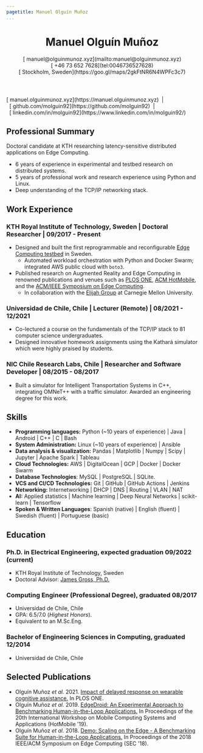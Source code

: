 ```yaml
---
pagetitle: Manuel Olguín Muñoz
...
```


<!-- <script src="https://kit.fontawesome.com/e611f8d768.js" crossorigin="anonymous"  data-auto-a11y="true"></script> -->
<script src="https://use.fontawesome.com/releases/v6.0.0/js/all.js" data-auto-a11y="true" ></script>
<link rel="stylesheet" href="https://fonts.googleapis.com/css?family=Arimo">

<!-- # Manuel Olguín Muñoz -->

<header>
  <h1>Manuel Olguín Muñoz</h1>
  <span><p>
  [<i class="fas fa-envelope"></i>&nbsp;manuel@olguinmunoz.xyz](mailto:manuel@olguinmunoz.xyz)</br>
  [<i class="fa-solid fa-phone"></i>&nbsp;+46 73 652 7628](tel:0046736527628)</br>
  [<i class="fa-solid fa-map-location"></i>&nbsp;Stockholm, Sweden](https://goo.gl/maps/2gkFtNR6N4WPFc3c7)
  </p>
  </span>
</header>

<span>
[<i class="fas fa-link"></i>&nbsp;manuel.olguinmunoz.xyz](https://manuel.olguinmunoz.xyz)&nbsp;&nbsp;|&nbsp;&nbsp;[<i class="fa-brands fa-github fa-lg"></i>&nbsp;github.com/molguin92](https://github.com/molguin92)&nbsp;&nbsp;|&nbsp;&nbsp;[<i class="fa-brands fa-linkedin fa-lg"></i>&nbsp;linkedin.com/in/molguin92](https://www.linkedin.com/in/molguin92/)
</span>

## Professional Summary

Doctoral candidate at KTH researching latency-sensitive distributed applications on Edge Computing.

* 6 years of experience in experimental and testbed research on distributed systems.
* 5 years of professional work and research experience using Python and Linux.
* Deep understanding of the TCP/IP networking stack.

## Work Experience

### KTH Royal Institute of Technology, Sweden | Doctoral Researcher | 09/2017 - Present

* Designed and built the first reprogrammable and reconfigurable [Edge Computing testbed](https://manuel.olguinmunoz.xyz/projects/expeca_testbed/) in Sweden.
  * Automated workload orchestration with Python and Docker Swarm; integrated AWS public cloud with `boto3`.
* Published research on Augmented Reality and Edge Computing in renowned publications and venues such as [PLOS ONE](https://journals.plos.org/plosone/), [ACM HotMobile](http://www.hotmobile.org/main/), and the [ACM/IEEE Symposium on Edge Computing](http://acm-ieee-sec.org/).
  * In collaboration with the [Elijah Group](https://elijah.cs.cmu.edu/) at Carnegie Mellon University.

### Universidad de Chile, Chile | Lecturer (Remote) | 08/2021 - 12/2021

* Co-lectured a course on the fundamentals of the TCP/IP stack to 81 computer science undergraduates.
* Designed innovative homework assignments using the Kathará simulator which were highly praised by students.

### NIC Chile Research Labs, Chile | Researcher and Software Developer | 08/2015 - 08/2017

* Built a simulator for Intelligent Transportation Systems in C++, integrating OMNeT++ with a traffic simulator. Awarded an engineering degree for this work.

## Skills

* **Programming languages:** Python (\~10 years of experience) | Java | Android | C++ | C | Bash
* **System Administration:** Linux (\~10 years of experience) | Ansible
* **Data analysis & visualization:** Pandas | Matplotlib | Numpy | Scipy | Jupyter | Apache Spark | Tableau
* **Cloud Technologies:** AWS | DigitalOcean | GCP | Docker | Docker Swarm
* **Database Technologies**: MySQL | PostgreSQL | SQLite.
* **VCS and CI/CD Technologies:** Git | GitHub | GitHub Actions | Jenkins
* **Networking:** Internetworking | DHCP | DNS | Routing | VLAN | NAT
* **AI:** Applied statistics | Machine learning | Deep Neural Networks | scikit-learn | Tensorflow
* **Spoken & Written Languages**: Spanish (native) | English (fluent) | Swedish (fluent) | Portuguese (basic)

## Education

### Ph.D. in Electrical Engineering, expected graduation 09/2022 (current)

* KTH Royal Institute of Technology, Sweden
* Doctoral Advisor: [James Gross, Ph.D.](https://jamesgross.org)

### Computing Engineer (Professional Degree), graduated 08/2017

* Universidad de Chile, Chile
* GPA: 6.5/7.0 (*Highest Honors*).
* Equivalent to an M.Sc.Eng.

### Bachelor of Engineering Sciences in Computing, graduated 12/2014

* Universidad de Chile, Chile

## Selected Publications

* Olguín Muñoz *et al.* 2021. [Impact of delayed response on wearable cognitive assistance.](https://doi.org/10.1371/journal.pone.0248690) In PLOS ONE.
* Olguín Muñoz *et al.* 2019. [EdgeDroid: An Experimental Approach to Benchmarking Human-in-the-Loop Applications.](http://doi.acm.org/10.1145/3301293.3302353) In Proceedings of the 20th International Workshop on Mobile Computing Systems and Applications (HotMobile '19).
* Olguín Muñoz *et al.* 2018. [Demo: Scaling on the Edge - A Benchmarking Suite for Human-in-the-Loop Applications.](https://ieeexplore.ieee.org/document/8567676) In Proceedings of the 2018 IEEE/ACM Symposium on Edge Computing (SEC '18).
